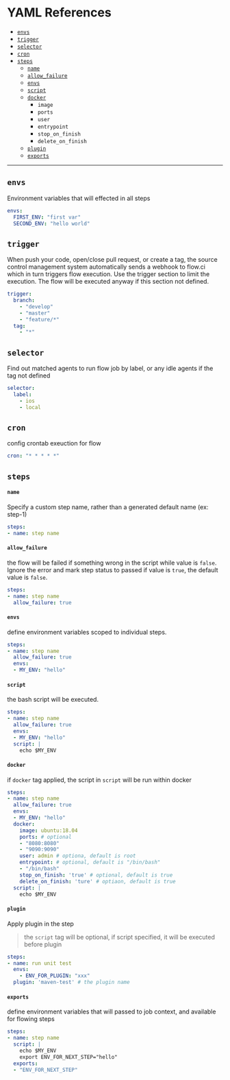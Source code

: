 # YAML References

* [`envs`](##envs)
* [`trigger`](##trigger)
* [`selector`](##selector)
* [`cron`](##cron)
* [`steps`](##steps)
  * [`name`](####name)
  * [`allow_failure`](####allow_failure)
  * [`envs`](####envs)
  * [`script`](####script)
  * [`docker`](####docker)
    * `image`
    * `ports`
    * `user`
    * `entrypoint`
    * `stop_on_finish`
    * `delete_on_finish`
  * [`plugin`](####plugin)
  * [`exports`](####exports)

-----------

## `envs`

Environment variables that will effected in all steps

```yaml
envs:
  FIRST_ENV: "first var"
  SECOND_ENV: "hello world"
```

## `trigger`

When push your code, open/close pull request, or create a tag, the source control management system automatically sends a webhook to flow.ci which in turn triggers flow execution. Use the trigger section to limit the execution. The flow will be executed anyway if this section not defined.
  
```yaml
trigger:
  branch:
    - "develop"
    - "master"
    - "feature/*"
  tag:
    - "*"
```

## `selector`

Find out matched agents to run flow job by label, or any idle agents if the tag not defined

```yaml
selector:
  label:
    - ios
    - local
```

## `cron`

config crontab exeuction for flow

```yaml
cron: "* * * * *"
```

## `steps`

#### `name`

Specify a custom step name, rather than a generated default name (ex: step-1)

```yml
steps:
- name: step name
```

#### `allow_failure`

the flow will be failed if something wrong in the script while value is `false`. Ignore the error and mark step status to passed if value is `true`, the default value is `false`.

```yml
steps:
- name: step name
  allow_failure: true
```

#### `envs`

define environment variables scoped to individual steps.

```yml
steps:
- name: step name
  allow_failure: true
  envs:
  - MY_ENV: "hello"
```

#### `script`

the bash script will be executed.

```yml
steps:
- name: step name
  allow_failure: true
  envs:
  - MY_ENV: "hello"
  script: |
    echo $MY_ENV
```

#### `docker`

if `docker` tag applied, the script in `script` will be run within docker

```yml
steps:
- name: step name
  allow_failure: true
  envs:
  - MY_ENV: "hello"
  docker:
    image: ubuntu:18.04
    ports: # optional
    - "8080:8080"
    - "9090:9090"
    user: admin # optiona, default is root
    entrypoint: # optional, default is "/bin/bash"
    - "/bin/bash"
    stop_on_finish: 'true' # optional, default is true
    delete_on_finish: 'ture' # optiaon, default is true
  script: |
    echo $MY_ENV
```

#### `plugin`

Apply plugin in the step

> the `script` tag will be optional, if script specified, it will be executed before plugin

```yml
steps:
- name: run unit test
  envs:
    - ENV_FOR_PLUGIN: "xxx"
  plugin: 'maven-test' # the plugin name
```

#### `exports`

define environment variables that will passed to job context, and available for flowing steps

```yml
steps:
- name: step name
  script: |
    echo $MY_ENV
    export ENV_FOR_NEXT_STEP="hello"
  exports:
  - "ENV_FOR_NEXT_STEP"
```